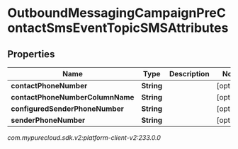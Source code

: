 # OutboundMessagingCampaignPreContactSmsEventTopicSMSAttributes


## Properties

| Name | Type | Description | Notes |
| ------------ | ------------- | ------------- | ------------- |
| **contactPhoneNumber** | **String** |  |  [optional] |
| **contactPhoneNumberColumnName** | **String** |  |  [optional] |
| **configuredSenderPhoneNumber** | **String** |  |  [optional] |
| **senderPhoneNumber** | **String** |  |  [optional] |




_com.mypurecloud.sdk.v2:platform-client-v2:233.0.0_
